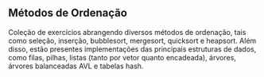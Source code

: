 ## Métodos de Ordenação

Coleção de exercícios abrangendo diversos métodos de ordenação, tais como seleção, inserção, bubblesort, mergesort, quicksort e heapsort. Além disso, estão presentes implementações das principais estruturas de dados, como filas, pilhas, listas (tanto por vetor quanto encadeada), árvores, árvores balanceadas AVL e tabelas hash.
